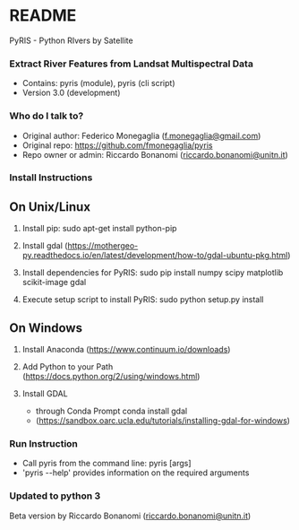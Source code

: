 # README #

PyRIS - Python RIvers by Satellite

### Extract River Features from Landsat Multispectral Data ###

* Contains: pyris (module), pyris (cli script)
* Version 3.0 (development)

### Who do I talk to? ###

* Original author: Federico Monegaglia (f.monegaglia@gmail.com)
* Original repo: https://github.com/fmonegaglia/pyris
* Repo owner or admin: Riccardo Bonanomi (riccardo.bonanomi@unitn.it)


### Install Instructions ###

On Unix/Linux
-------------

1) Install pip:
     sudo apt-get install python-pip

3) Install gdal (https://mothergeo-py.readthedocs.io/en/latest/development/how-to/gdal-ubuntu-pkg.html)

2) Install dependencies for PyRIS:
     sudo pip install numpy scipy matplotlib scikit-image gdal

4) Execute setup script to install PyRIS:
     sudo python setup.py install

On Windows
----------

1) Install Anaconda (https://www.continuum.io/downloads)

2) Add Python to your Path (https://docs.python.org/2/using/windows.html)

3) Install GDAL 
     - through Conda Prompt
       conda install gdal
     - (https://sandbox.oarc.ucla.edu/tutorials/installing-gdal-for-windows)

### Run Instruction ###
* Call pyris from the command line:
      pyris [args]
* 'pyris --help' provides information on the required arguments

### Updated to python 3 ###
Beta version by Riccardo Bonanomi (riccardo.bonanomi@unitn.it)